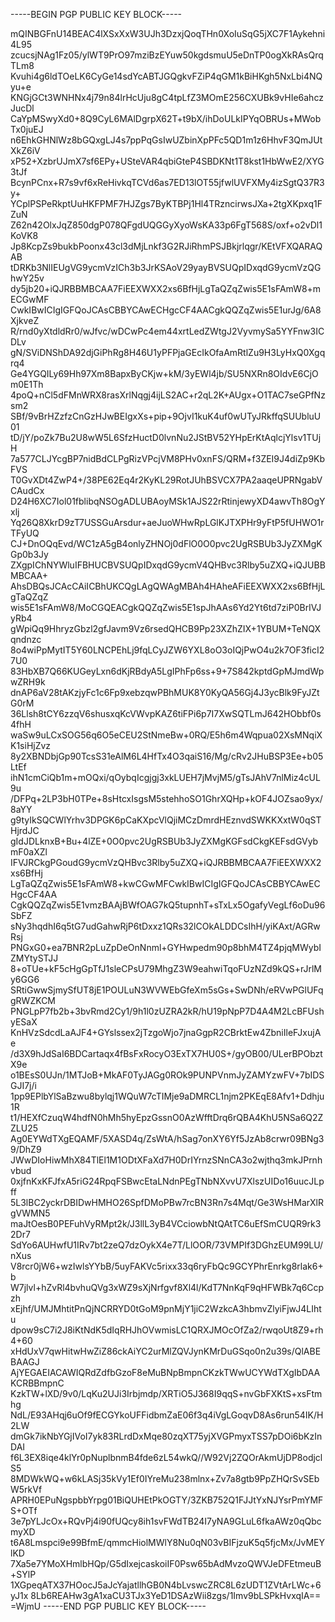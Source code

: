 -----BEGIN PGP PUBLIC KEY BLOCK-----

mQINBGFnU14BEAC4lXSxXxW3UJh3DzxjQoqTHn0XoIuSqG5jXC7F1Aykehni4L95
zcucsjNAg1Fz05/ylWT9PrO97mziBzEYuw50kgdsmuU5eDnTP0ogXkRAsQrqTLm8
Kvuhi4g6ldTOeLK6CyGe14sdYcABTJGQgkvFZiP4qGM1kBiHKgh5NxLbi4NQyu+e
KNGjGCt3WNHNx4j79n84lrHcUju8gC4tpLfZ3MOmE256CXUBk9vHIe6ahczJucDl
CaYpMSwyXd0+8Q9CyL6MAlDgrpX62T+t9bX/ihDoULkIPYqOBRUs+MWobTx0juEJ
n6EhkGHNlWz8bGQxgLJ4s7ppPqGsIwUZbinXpPFc5QD1m1z6HhvF3QmJUtXkZ6iV
xP52+XzbrUJmX7sf6EPy+USteVAR4qbiGteP4SBDKNt1T8kst1HbWwE2/XYG3tJf
BcynPCnx+R7s9vf6xReHivkqTCVd6as7ED13lOT55jfwlUVFXMy4izSgtQ37R3y+
YCplPSPeRkptUuHKFPMF7HJZgs7ByKTBPj1Hl4TRzncirwsJXa+2tgXKpxq1FZuN
Z62n42OlxJqZ850dgP078QFgdUQGGyXyoWsKA33p6FgT568S/oxf+o2vDl1KoVK8
Jp8KcpZs9bukbPoonx43cl3dMjLnkf3G2RJiRhmPSJBkjrlqgr/KEtVFXQARAQAB
tDRKb3NlIEUgVG9ycmVzICh3b3JrKSAoV29yayBVSUQpIDxqdG9ycmVzQGhwY25v
dy5jb20+iQJRBBMBCAA7FiEEXWXX2xs6BfHjLgTaQZqZwis5E1sFAmW8+mECGwMF
CwkIBwICIgIGFQoJCAsCBBYCAwECHgcCF4AACgkQQZqZwis5E1urJg/6A8XjkveZ
R/rnd0yXtdldRr0/wJfvc/wDCwPc4em44xrtLedZWtgJ2VyvmySa5YYFnw3ICDLv
gN/SViDNShDA92djGiPhRg8H46U1yPFPjaGEcIkOfaAmRtlZu9H3LyHxQ0Xgqrq4
Ge4YGQILy69Hh97Xm8BapxByCKjw+kM/3yEWl4jb/SU5NXRn8OIdvE6CjOm0E1Th
4poQ+nCl5dFMnWRX8rasXrlNqgj4ijLS2AC+r2qL2K+AUgx+O1TAC7seGPfNzsm2
SBf/9vBrHZzfzCnGzHJwBEIgxXs+pip+9OjvI1kuK4uf0wUTyJRkffqSUUbluU01
tD/jY/poZk7Bu2U8wW5L6SfzHuctD0lvnNu2JStBV52YHpErKtAqlcjYlsv1TUjH
7a577CLJYcgBP7nidBdCLPgRizVPcjVM8PHv0xnFS/QRM+f3ZEI9J4diZp9KbFVS
T0GvXDt4ZwP4+/38PE62Eq4r2KyKL29RotJUhBSVCX7PA2aaqeUPRNgabVCAudCx
D24H6XC7Iol01fblibqNSOgADLUBAoyMSk1AJS22rRtinjewyXD4awvTh8OgYxlj
Yq26Q8XkrD9zT7USSGuArsdur+aeJuoWHwRpLGlKJTXPHr9yFtP5fUHWO1rTFyUQ
CJ+DnOQqEvd/WC1zA5gB4onlyZHNOj0dFlO0O0pvc2UgRSBUb3JyZXMgKGp0b3Jy
ZXgpIChNYWluIFBHUCBVSUQpIDxqdG9ycmV4QHBvc3Rlby5uZXQ+iQJUBBMBCAA+
AhsDBQsJCAcCAiICBhUKCQgLAgQWAgMBAh4HAheAFiEEXWXX2xs6BfHjLgTaQZqZ
wis5E1sFAmW8/MoCGQEACgkQQZqZwis5E1spJhAAs6Yd2Yt6td7ziP0BrIVJyRb4
gWpiQq9HhryzGbzl2gfJavm9Vz6rsedQHCB9Pp23XZhZIX+1YBUM+TeNQXqndnzc
8o4wiPpMytIT5Y60LNCPEhLj9fqLCyJZW6YXL8oO3oIQjPwO4u2k7OF3ficI27U0
83HbXB7Q66KUGeyLxn6dKjRBdyA5LgIPhFp6ss+9+7S842kptdGpMJmdWpwZRH9k
dnAP6aV28tAKzjyFc1c6Fp9xebzqwPBhMUK8Y0KyQA56Gj4J3ycBlk9FyJZtG0rM
36Llsh8tCY6zzqV6shusxqKcVWvpKAZ6tiFPi6p7I7XwSQTLmJ642HObbf0s4fhH
waSw9uLCxSOG56q6O5eCEU2StNmeBw+0RQ/E5h6m4Wqpua02XsMNqiXK1siHjZvz
8y2XBNDbjGp90TcsS31eAlM6L4HfTx4O3qaiS16/Mg/cRv2JHuBSP3Ee+b05LtEf
ihN1cmCiQb1m+mOQxi/qOybqIcgjgj3xkLUEH7jMvjM5/gTsJAhV7nlMiz4cUL9u
/DFPq+2LP3bH0TPe+8sHtcxIsgsM5stehhoSO1GhrXQHp+kOF4JOZsao9yx/8aYY
g9tyIkSQCWlYrhv3DPGK6pCaKXpcVlQjiMCzDmrdHEznvdSWKKXxtW0qSTHjrdJC
gIdJDLknxB+Bu+4lZE+0O0pvc2UgRSBUb3JyZXMgKGFsdCkgKEFsdGVybmF0aXZl
IFVJRCkgPGoudG9ycmVzQHBvc3Rlby5uZXQ+iQJRBBMBCAA7FiEEXWXX2xs6BfHj
LgTaQZqZwis5E1sFAmW8+kwCGwMFCwkIBwICIgIGFQoJCAsCBBYCAwECHgcCF4AA
CgkQQZqZwis5E1vmzBAAjBWfOAG7kQ5tupnhT+sTxLx5OgafyVegLf6oDu96SbFZ
sNy3hqdhI6q5tG7udGahwRjP6tDxxz1QRs32lCOkALDDCsIhH/yiKAxt/AGRwRsj
PNGxG0+ea7BNR2pLuZpDeOnNnml+GYHwpedm90p8bhM4TZ4pjqMWybIZMYtySTJJ
8+oTUe+kF5cHgGpTfJ1sleCPsU79MhgZ3W9eahwiTqoFUzNZd9kQS+rJrlMy6GG6
SRtiGwwSjmySfUT8jE1POULuN3WVWEbGfeXm5sGs+SwDNh/eRVwPGlUFqgRWZKCM
PNGLpP7fb2b+3bvRmd2Cy1/9h1l0zUZRA2kR/hU19pNpP7D4A4M2LcBFUshyESaX
KnHVzSdcdLaAJF4+GYslssex2jTzgoWjo7jnaGgpR2CBrktEw4ZbniIleFJxujAe
/d3X9hJdSaI6BDCartaqx4fBsFxRocyO3ExTX7HU0S+/gyOB00/ULerBPObztX9e
o1BEsS0UJn/1MTJoB+MkAF0TyJAGg0ROk9PUNPVnmJyZAMYzwFV+7bIDSGJI7j/i
1pp9EPlbYlSaBzwu8bylqj1WQuW7cTIMje9aDMRCL1njm2PKEqE8Afv1+Ddhju1R
t1/HEXfCzuqW4hdfN0hMh5hyEpzGssnO0AzWfftDrq6rQBA4KhU5NSa6Q2ZZLU25
Ag0EYWdTXgEQAMF/5XASD4q/ZsWtA/hSag7onXY6Yf5JzAb8crwr09BNg39/DhZ9
JWwDIoHiwMhX84TlEl1M1ODtXFaXd7H0DrIYrnzSNnCA3o2wjthq3mkJPrnhvbud
0xjfnKxKFJfxA5riG24RpqFSBwcEtaLNdnPEgTNbNXvvU7XlszUIDo16uucJLpff
5L3lBC2yckrDBIDwHMHO26SpfDMoPBw7rcBN3Rn7s4Mqt/Ge3WsHMarXlRgVWMN5
maJtOesB0PEFuhVyRMpt2k/J3llL3yB4VCciowbNtQAtTC6uEfSmCUQR9rk32Dr7
SdYo6AUHwfU1IRv7bt2zeQ7dzOykX4e7T/LlOOR/73VMPIf3DGhzEUM99LU/nXus
V8rcr0jW6+wzIwlsYYbB/5uyFAKVc5rixx33q6ryFbQc9GCYPhrEnrkg8rlak6+b
W7jlvl+hZvRl4bvhuQVg3xWZ9sXjNrfgvf8Xl4l/KdT7NnKqF9qHFWBk7q6Ccpzh
xEjhf/UMJMhtitPnQjNCRRYD0tGoM9pnMjY1jiC2WzkcA3hbmvZlyiFjwJ4LIhtu
dpow9sC7i2J8iKtNdK5dIqRHJhOVwmisLC1QRXJMOcOfZa2/rwqoUt8Z9+rh4+60
xHdUxV7qwHitwHwZiZ86ckAiYC2urMlZQVJynKMrDuGSqo0n2u39s/QlABEBAAGJ
AjYEGAEIACAWIQRdZdfbGzoF8eMuBNpBmpnCKzkTWwUCYWdTXgIbDAAKCRBBmpnC
KzkTW+lXD/9v0/LqKu2UJi3Irbjmdp/XRTiO5J368I9qqS+nvGbFXKtS+xsFtmhg
NdL/E93AHqj6uOf9fECGYkoUFFidbmZaE06f3q4iVgLGoqvD8As6run54IK/H2LW
dmGk7ikNbYGjIVoI7yk83RLrdDxMqe80zqXT75yjXVGPmyxTSS7pDOi6bKzInDAI
f6L3EX8iqe4klYr0pNuplbnmB4fde6zL54wkQ//W92Vj2ZQOrAkmUjDP8odjclS5
8MDWkWQ+w6kLASj35kVy1Ef0IYreMu238mlnx+Zv7a8gtb9PpZHQrSvSEbW5rkVf
APRH0EPuNgspbbYrpg01BiQUHEtPkOGTY/3ZKB752Q1FJJtYxNJYsrPmYMFS+OTf
3e7pYLJcOx+RQvPj4i90fUQcy8ih1svFWdTB24I7yNA9GLuL6fkaAWz0qQbcmyXD
t6A8Lmspci9e99BfmE/qmmcHiolMWlY8Nu0qN03vBIFjzuK5q5fjcMx/JvMEYlKD
7Xa5e7YMoXHmlbHQp/G5dIxejcaskoiIF0Psw65bAdMvzoQWVJeDFEtmeuB+SYlP
1XGpeqATX37HOocJ5aJcYajatllhGB0N4bLvswcZRC8L6zUDT1ZVtArLWc+6yJ1x
8Lb6REAHw3gA1xaCU3TJx3YeD1DSAzWii8zgs/1Imv9bLSPkHvxqIA==
=WjmU
-----END PGP PUBLIC KEY BLOCK-----
